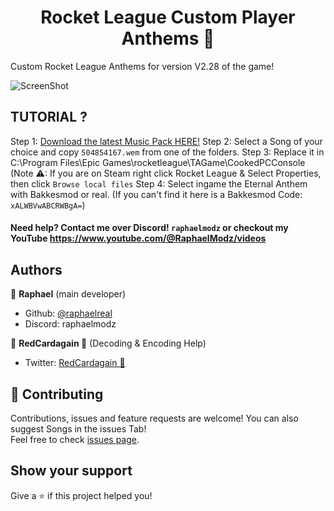 <h1 align="center">Rocket League Custom Player Anthems 🎵</h1>

Custom Rocket League Anthems for version V2.28 of the game!


![ScreenShot](https://cdn.discordapp.com/attachments/1121949561188003892/1122334762347020388/maxresdefault.jpg) 


## TUTORIAL ?
Step 1: [Download the latest Music Pack HERE!](https://github.com/raphaelreal/CustomRocketLeagueAnthems/archive/refs/heads/main.zip)
Step 2: Select a Song of your choice and copy `504854167.wem` from one of the folders.
Step 3: Replace it in C:\Program Files\Epic Games\rocketleague\TAGame\CookedPCConsole
        (Note ⚠: If you are on Steam right click Rocket League & Select Properties, then click `Browse local files`
Step 4: Select ingame the Eternal Anthem with Bakkesmod or real. (If you can't find it here is a Bakkesmod Code: `xALWBVwABCRWBgA=`)

#### Need help? Contact me over Discord! `raphaelmodz` or checkout my YouTube https://www.youtube.com/@RaphaelModz/videos




## Authors

👤 **Raphael** (main developer)

* Github: [@raphaelreal](https://github.com/raphaelreal)
* Discord: raphaelmodz

👤 **RedCardagain 🚀** (Decoding & Encoding Help)

* Twitter: [RedCardagain 🚀](https://twitter.com/redcardagain)

## 🤝 Contributing

Contributions, issues and feature requests are welcome! You can also suggest Songs in the issues Tab! <br />Feel free to check [issues page](https://github.com/raphaelreal/CustomRocketLeagueAnthems/issues).

## Show your support

Give a ⭐️ if this project helped you!
